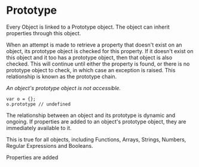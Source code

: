 # Prototype

Every Object is linked to a Prototype object. The object can inherit properties through this object.

When an attempt is made to retrieve a property that doesn't exist on an object, its prototype object is checked for this property. If it doesn't exist on this object and it too has a prototype object, then that object is also checked. This will continue until either the property is found, or there is no prototype object to check, in which case an exception is raised. This relationship is known as the prototype chain.

_An object's prototype object is not accessible._

```
var o = {};
o.prototype // undefined
```

The relationship between an object and its prototype is dynamic and ongoing. If properties are added to an object's prototype object, they are immediately available to it.

This is true for all objects, including Functions, Arrays, Strings, Numbers, Regular Expressions and Booleans.

Properties are added 

